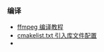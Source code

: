 ### 编译

* [ffmpeg 编译教程](https://www.cnblogs.com/jiayayao/p/14829469.html)
* [cmakelist.txt 引入库文件配置](https://mp.weixin.qq.com/s/XYL00hR8Znz0ZsH_sOojyg)
* 

